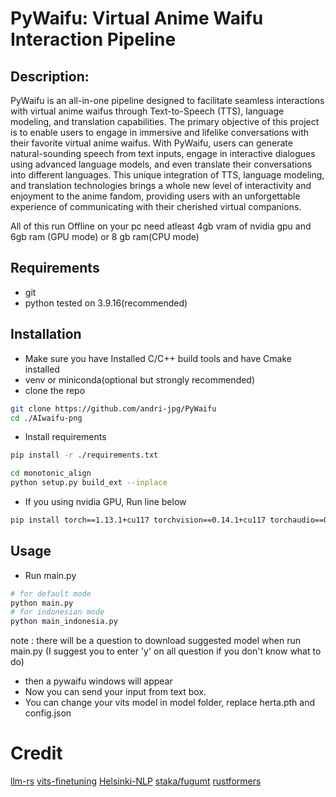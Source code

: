 # PyWaifu: Virtual Anime Waifu Interaction Pipeline
## Description:
PyWaifu is an all-in-one pipeline designed to facilitate seamless interactions with virtual anime waifus through Text-to-Speech (TTS), language modeling, and translation capabilities. The primary objective of this project is to enable users to engage in immersive and lifelike conversations with their favorite virtual anime waifus. With PyWaifu, users can generate natural-sounding speech from text inputs, engage in interactive dialogues using advanced language models, and even translate their conversations into different languages. This unique integration of TTS, language modeling, and translation technologies brings a whole new level of interactivity and enjoyment to the anime fandom, providing users with an unforgettable experience of communicating with their cherished virtual companions.

All of this run Offline on your pc
need atleast 4gb vram of nvidia gpu and 6gb ram (GPU mode)
or 8 gb ram(CPU mode)
## Requirements
- git
- python tested on 3.9.16(recommended)
  
## Installation
- Make sure you have Installed C/C++ build tools and have Cmake installed 
- venv or miniconda(optional but strongly recommended)
- clone the repo
```bash
git clone https://github.com/andri-jpg/PyWaifu
cd ./AIwaifu-png
```
- Install requirements
```bash
pip install -r ./requirements.txt

cd monotonic_align
python setup.py build_ext --inplace
```
- If you using nvidia GPU, Run line below
```bash
pip install torch==1.13.1+cu117 torchvision==0.14.1+cu117 torchaudio==0.13.1 --extra-index-url https://download.pytorch.org/whl/cu117
```
## Usage
- Run main.py
```bash
# for default mode
python main.py
# for indonesian mode
python main_indonesia.py
```
note : there will be a question to download suggested model when run main.py (I suggest you to enter 'y' on all question if you don't know what to do)
- then a pywaifu windows will appear
- Now you can send your input from text box.
- You can change your vits model in model folder, replace herta.pth and config.json
# Credit
[llm-rs](https://github.com/LLukas22/llm-rs-python)
[vits-finetuning](https://github.com/SayaSS/vits-finetuning)
[Helsinki-NLP](https://huggingface.co/Helsinki-NLP)
[staka/fugumt](https://huggingface.co/staka/fugumt-ja-en)
[rustformers](https://github.com/rustformers/llm)
